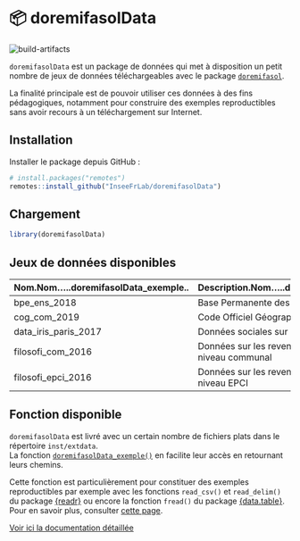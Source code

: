 
<!-- README.md is generated from README.Rmd. Please edit that file -->

# :package: doremifasolData

<!-- badges: start -->

![build-artifacts](https://github.com/inseefrlab/doremifasolData/workflows/build-artifacts/badge.svg)
<!-- badges: end -->

`doremifasolData` est un package de données qui met à disposition un
petit nombre de jeux de données téléchargeables avec le package
[`doremifasol`](https://inseefrlab.github.io/DoReMIFaSol/).

La finalité principale est de pouvoir utiliser ces données à des fins
pédagogiques, notamment pour construire des exemples reproductibles sans
avoir recours à un téléchargement sur Internet.

## Installation

Installer le package depuis GitHub :

``` r
# install.packages("remotes")
remotes::install_github("InseeFrLab/doremifasolData")
```

## Chargement

``` r
library(doremifasolData)
```

## Jeux de données disponibles

| Nom.Nom…..doremifasolData\_exemple.. | Description.Nom…..doremifasolData\_exemple..                    |
|:-------------------------------------|:----------------------------------------------------------------|
| bpe\_ens\_2018                       | Base Permanente des Équipements 2018                            |
| cog\_com\_2019                       | Code Officiel Géographique 2019                                 |
| data\_iris\_paris\_2017              | Données sociales sur les IRIS de Paris 2017                     |
| filosofi\_com\_2016                  | Données sur les revenus et la pauvreté en 2016, niveau communal |
| filosofi\_epci\_2016                 | Données sur les revenus et la pauvreté en 2016, niveau EPCI     |

## Fonction disponible

`doremifasolData` est livré avec un certain nombre de fichiers plats
dans le répertoire `inst/extdata`.  
La fonction
[`doremifasolData_exemple()`](https://inseefrlab.github.io/DoReMIFaSolData/docs/reference/doremifasolData_exemple.html)
en facilite leur accès en retournant leurs chemins.

Cette fonction est particulièrement pour constituer des exemples
reproductibles par exemple avec les fonctions `read_csv()` et
`read_delim()` du package
[{readr}](https://readr.tidyverse.org/reference/read_delim.html) ou
encore la fonction `fread()` du package
[{data.table}](https://www.rdocumentation.org/packages/data.table/versions/1.14.2/topics/fread).  
Pour en savoir plus, consulter [cette
page](https://www.book.utilitr.org/importcsv.html).

[Voir ici la documentation
détaillée](https://inseefrlab.github.io/DoReMIFaSolData/reference)
